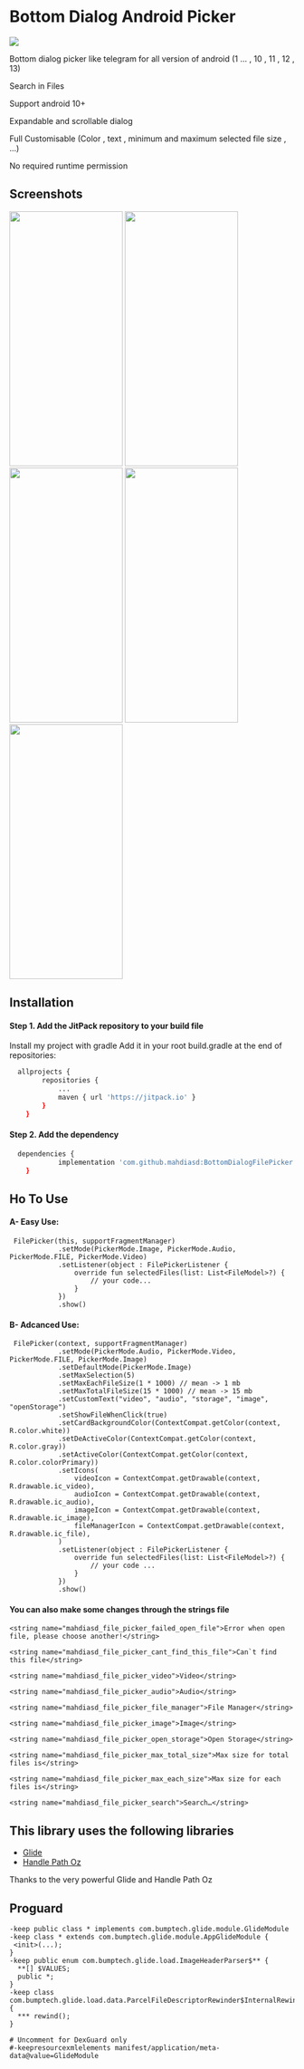 
# Bottom Dialog Android Picker

[![](https://jitpack.io/v/mahdiasd/BottomDialogFilePicker.svg)](https://jitpack.io/#mahdiasd/BottomDialogFilePicker)

Bottom dialog picker like telegram for all version of android (1 ... , 10 , 11 , 12 , 13)

Search in Files

Support android 10+

Expandable and scrollable dialog

Full Customisable (Color , text , minimum and maximum selected file size , ...)

No required runtime permission


## Screenshots

<img src="https://raw.githubusercontent.com/mahdiasd/BottomDialogFilePicker/master/screenshot/1.png" width="200" height="450" /> <img src="https://raw.githubusercontent.com/mahdiasd/BottomDialogFilePicker/master/screenshot/2.png" width="200" height="450" /> <img src="https://raw.githubusercontent.com/mahdiasd/BottomDialogFilePicker/master/screenshot/3.png" width="200" height="450" />
<img src="https://raw.githubusercontent.com/mahdiasd/BottomDialogFilePicker/master/screenshot/4.png" width="200" height="450" />
<img src="https://raw.githubusercontent.com/mahdiasd/BottomDialogFilePicker/master/screenshot/5.png" width="200" height="450" />

## Installation

#### Step 1. Add the JitPack repository to your build file

Install my project with gradle
Add it in your root build.gradle at the end of repositories:


```bash
  allprojects {
		repositories {
			...
			maven { url 'https://jitpack.io' }
		}
	}
```
#### Step 2. Add the dependency

```bash
  dependencies {
	        implementation 'com.github.mahdiasd:BottomDialogFilePicker:1.0.4'
	}
```
## Ho To Use

#### A- Easy Use:

```
 FilePicker(this, supportFragmentManager)
            .setMode(PickerMode.Image, PickerMode.Audio, PickerMode.FILE, PickerMode.Video)
            .setListener(object : FilePickerListener {
                override fun selectedFiles(list: List<FileModel>?) {
                    // your code...
                }
            })
            .show()
```

#### B- Adcanced Use:

```
 FilePicker(context, supportFragmentManager)
            .setMode(PickerMode.Audio, PickerMode.Video, PickerMode.FILE, PickerMode.Image)
            .setDefaultMode(PickerMode.Image)
            .setMaxSelection(5)
            .setMaxEachFileSize(1 * 1000) // mean -> 1 mb 
            .setMaxTotalFileSize(15 * 1000) // mean -> 15 mb
            .setCustomText("video", "audio", "storage", "image", "openStorage")
            .setShowFileWhenClick(true)
            .setCardBackgroundColor(ContextCompat.getColor(context, R.color.white))
            .setDeActiveColor(ContextCompat.getColor(context, R.color.gray))
            .setActiveColor(ContextCompat.getColor(context, R.color.colorPrimary))
            .setIcons(
                videoIcon = ContextCompat.getDrawable(context, R.drawable.ic_video),
                audioIcon = ContextCompat.getDrawable(context, R.drawable.ic_audio),
                imageIcon = ContextCompat.getDrawable(context, R.drawable.ic_image),
                fileManagerIcon = ContextCompat.getDrawable(context, R.drawable.ic_file),
            )
            .setListener(object : FilePickerListener {
                override fun selectedFiles(list: List<FileModel>?) {
                    // your code ...
                }
            })
            .show()
```

#### You can also make some changes through the strings file
```
<string name="mahdiasd_file_picker_failed_open_file">Error when open file, please choose another!</string>

<string name="mahdiasd_file_picker_cant_find_this_file">Can`t find this file</string>

<string name="mahdiasd_file_picker_video">Video</string>

<string name="mahdiasd_file_picker_audio">Audio</string>

<string name="mahdiasd_file_picker_file_manager">File Manager</string>

<string name="mahdiasd_file_picker_image">Image</string>

<string name="mahdiasd_file_picker_open_storage">Open Storage</string>

<string name="mahdiasd_file_picker_max_total_size">Max size for total files is</string>

<string name="mahdiasd_file_picker_max_each_size">Max size for each files is</string>

<string name="mahdiasd_file_picker_search">Search…</string>
```


## This library uses the following libraries

- [Glide](https://github.com/bumptech/glide)
- [Handle Path Oz](https://github.com/onimur/handle-path-oz)

Thanks to the very powerful Glide and Handle Path Oz

## Proguard

```
-keep public class * implements com.bumptech.glide.module.GlideModule
-keep class * extends com.bumptech.glide.module.AppGlideModule {
 <init>(...);
}
-keep public enum com.bumptech.glide.load.ImageHeaderParser$** {
  **[] $VALUES;
  public *;
}
-keep class com.bumptech.glide.load.data.ParcelFileDescriptorRewinder$InternalRewinder {
  *** rewind();
}

# Uncomment for DexGuard only
#-keepresourcexmlelements manifest/application/meta-data@value=GlideModule
```
